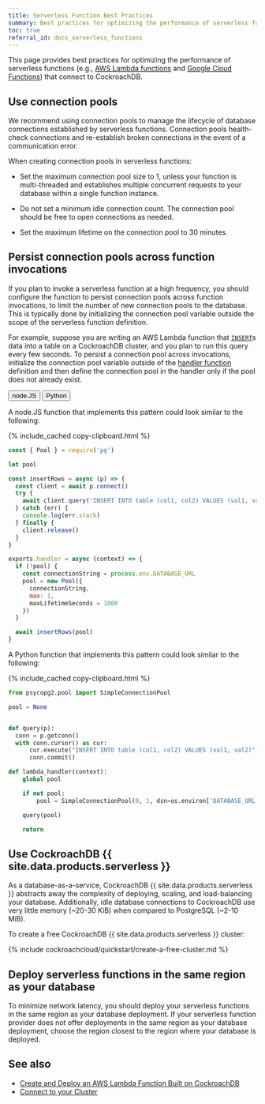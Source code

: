 ```yaml
---
title: Serverless Function Best Practices
summary: Best practices for optimizing the performance of serverless functions (e.g., AWS Lambda functions or Google Cloud Functions) that connect to CockroachDB.
toc: true
referral_id: docs_serverless_functions
---
```


This page provides best practices for optimizing the performance of serverless functions (e.g., [AWS Lambda functions](https://aws.amazon.com/lambda) and [Google Cloud Functions](https://cloud.google.com/functions)) that connect to CockroachDB.

## Use connection pools

We recommend using connection pools to manage the lifecycle of database connections established by serverless functions. Connection pools health-check connections and re-establish broken connections in the event of a communication error.

When creating connection pools in serverless functions:

- Set the maximum connection pool size to 1, unless your function is multi-threaded and establishes multiple concurrent requests to your database within a single function instance.

- Do not set a minimum idle connection count. The connection pool should be free to open connections as needed.

- Set the maximum lifetime on the connection pool to 30 minutes.

## Persist connection pools across function invocations

If you plan to invoke a serverless function at a high frequency, you should configure the function to persist connection pools across function invocations, to limit the number of new connection pools to the database. This is typically done by initializing the connection pool variable outside the scope of the serverless function definition.

For example, suppose you are writing an AWS Lambda function that [`INSERT`](insert.html)s data into a table on a CockroachDB cluster, and you plan to run this query every few seconds. To persist a connection pool across invocations, initialize the connection pool variable outside of the [handler function](https://docs.aws.amazon.com/lambda/latest/dg/foundation-progmodel.html) definition and then define the connection pool in the handler only if the pool does not already exist.

<div class="filters clearfix">
  <button class="filter-button page-level" data-scope="node">node.JS</button>
  <button class="filter-button page-level" data-scope="python">Python</button>
</div>

<section class="filter-content" markdown="1" data-scope="node">

A node.JS function that implements this pattern could look similar to the following:

{% include_cached copy-clipboard.html %}
~~~ js
const { Pool } = require('pg')

let pool

const insertRows = async (p) => {
  const client = await p.connect()
  try {
    await client.query('INSERT INTO table (col1, col2) VALUES (val1, val2)')
  } catch (err) {
    console.log(err.stack)
  } finally {
    client.release()
  }
}

exports.handler = async (context) => {
  if (!pool) {
    const connectionString = process.env.DATABASE_URL
    pool = new Pool({
      connectionString,
      max: 1,
      maxLifetimeSeconds = 1800
    })
  }

  await insertRows(pool)
}
~~~

</section>

<section class="filter-content" markdown="1" data-scope="python">

A Python function that implements this pattern could look similar to the following:

{% include_cached copy-clipboard.html %}
~~~ python
from psycopg2.pool import SimpleConnectionPool

pool = None


def query(p):
  conn = p.getconn()
  with conn.cursor() as cur:
      cur.execute("INSERT INTO table (col1, col2) VALUES (val1, val2)")
      conn.commit()

def lambda_handler(context):
    global pool

    if not pool:
        pool = SimpleConnectionPool(0, 1, dsn=os.environ['DATABASE_URL'])

    query(pool)

    return
~~~

</section>

## Use CockroachDB {{ site.data.products.serverless }}

As a database-as-a-service, CockroachDB {{ site.data.products.serverless }} abstracts away the complexity of deploying, scaling, and load-balancing your database. Additionally, idle database connections to CockroachDB use very little memory (~20-30 KiB) when compared to PostgreSQL (~2-10 MiB).

To create a free CockroachDB {{ site.data.products.serverless }} cluster:

{% include cockroachcloud/quickstart/create-a-free-cluster.md %}

## Deploy serverless functions in the same region as your database

To minimize network latency, you should deploy your serverless functions in the same region as your database deployment. If your serverless function provider does not offer deployments in the same region as your database deployment, choose the region closest to the region where your database is deployed.

## See also

- [Create and Deploy an AWS Lambda Function Built on CockroachDB](deploy-lambda-function.html)
- [Connect to your Cluster](connect-to-the-database.html)
